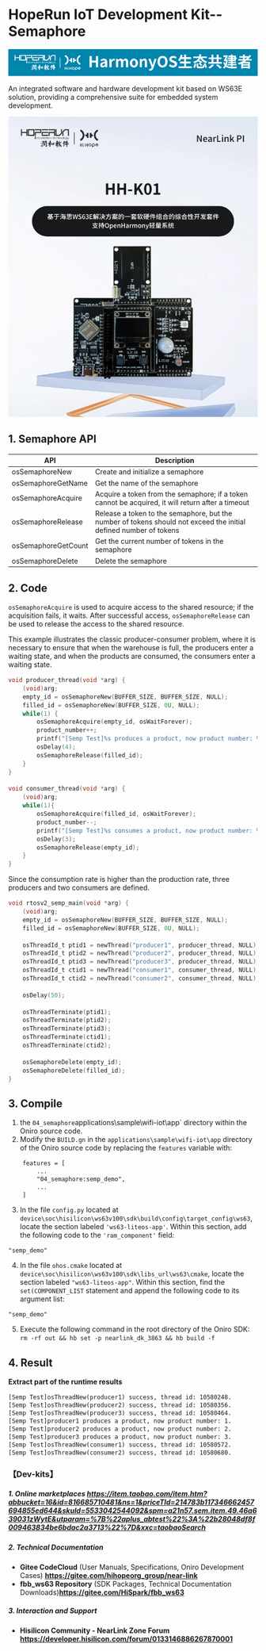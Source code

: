 # HopeRun IoT Development Kit--Semaphore

![hihope_illustration](../../Image/hihope_illustration.png)

An integrated software and hardware development kit based on WS63E solution, providing a comprehensive suite for embedded system development.

![wifi_iot](../../Image/HH-K01.png)

## 1. Semaphore API

| API                 | **Description**                                              |
| ------------------- | ------------------------------------------------------------ |
| osSemaphoreNew      | Create and initialize a semaphore                            |
| osSemaphoreGetName  | Get the name of the semaphore                                |
| osSemaphoreAcquire  | Acquire a token from the semaphore; if a token cannot be acquired, it will return after a timeout |
| osSemaphoreRelease  | Release a token to the semaphore, but the number of tokens should not exceed the initial defined number of tokens |
| osSemaphoreGetCount | Get the current number of tokens in the semaphore            |
| osSemaphoreDelete   | Delete the semaphore                                         |

## 2. Code

`osSemaphoreAcquire` is used to acquire access to the shared resource; if the acquisition fails, it waits. After successful access, `osSemaphoreRelease` can be used to release the access to the shared resource.

This example illustrates the classic producer-consumer problem, where it is necessary to ensure that when the warehouse is full, the producers enter a waiting state, and when the products are consumed, the consumers enter a waiting state.

```c
void producer_thread(void *arg) {
    (void)arg;
    empty_id = osSemaphoreNew(BUFFER_SIZE, BUFFER_SIZE, NULL);
    filled_id = osSemaphoreNew(BUFFER_SIZE, 0U, NULL);
    while(1) {
        osSemaphoreAcquire(empty_id, osWaitForever);
        product_number++;
        printf("[Semp Test]%s produces a product, now product number: %d.\r\n", osThreadGetName(osThreadGetId()), product_number);
        osDelay(4);
        osSemaphoreRelease(filled_id);
    }
}

void consumer_thread(void *arg) {
    (void)arg;
    while(1){
        osSemaphoreAcquire(filled_id, osWaitForever);
        product_number--;
        printf("[Semp Test]%s consumes a product, now product number: %d.\r\n", osThreadGetName(osThreadGetId()), product_number);
        osDelay(3);
        osSemaphoreRelease(empty_id);
    }
}
```

Since the consumption rate is higher than the production rate, three producers and two consumers are defined.

```c
void rtosv2_semp_main(void *arg) {
    (void)arg;
    empty_id = osSemaphoreNew(BUFFER_SIZE, BUFFER_SIZE, NULL);
    filled_id = osSemaphoreNew(BUFFER_SIZE, 0U, NULL);
 
    osThreadId_t ptid1 = newThread("producer1", producer_thread, NULL);
    osThreadId_t ptid2 = newThread("producer2", producer_thread, NULL);
    osThreadId_t ptid3 = newThread("producer3", producer_thread, NULL);
    osThreadId_t ctid1 = newThread("consumer1", consumer_thread, NULL);
    osThreadId_t ctid2 = newThread("consumer2", consumer_thread, NULL);

    osDelay(50);

    osThreadTerminate(ptid1);
    osThreadTerminate(ptid2);
    osThreadTerminate(ptid3);
    osThreadTerminate(ctid1);
    osThreadTerminate(ctid2);

    osSemaphoreDelete(empty_id);
    osSemaphoreDelete(filled_id);
}
```



## 3. **Compile**

1.  the `04_semaphore`applications\sample\wifi-iot\app` directory within the Oniro source code.
2. Modify the `BUILD.gn` in the `applications\sample\wifi-iot\app` directory of the Oniro source code by replacing the `features` variable with:

```
    features = [
        ...
        "04_semaphore:semp_demo",
        ...
    ]
```
3. In the file `config.py` located at `device\soc\hisilicon\ws63v100\sdk\build\config\target_config\ws63`, locate the section labeled `'ws63-liteos-app'`. Within this section, add the following code to the `'ram_component'` field:
```
"semp_demo"
```

4. In the file `ohos.cmake` located at `device\soc\hisilicon\ws63v100\sdk\libs_url\ws63\cmake`, locate the section labeled `"ws63-liteos-app"`. Within this section, find the `set(COMPONENT_LIST` statement and append the following code to its argument list:
```
"semp_demo"
```
5. Execute the following command in the root directory of the Oniro SDK: `rm -rf out && hb set -p nearlink_dk_3863 && hb build -f`

## 4. Result

**Extract part of the runtime results**

```
[Semp Test]osThreadNew(producer1) success, thread id: 10580248.
[Semp Test]osThreadNew(producer2) success, thread id: 10580356.
[Semp Test]osThreadNew(producer3) success, thread id: 10580464.
[Semp Test]producer1 produces a product, now product number: 1.
[Semp Test]producer2 produces a product, now product number: 2.
[Semp Test]producer3 produces a product, now product number: 3.
[Semp Test]osThreadNew(consumer1) success, thread id: 10580572.
[Semp Test]osThreadNew(consumer2) success, thread id: 10580680.
```

### 【Dev-kits】

##### 1. Online marketplaces  https://item.taobao.com/item.htm?abbucket=16&id=816685710481&ns=1&priceTId=214783b117346662457694855ed644&skuId=5533042544092&spm=a21n57.sem.item.49.46a639031zWytE&utparam=%7B%22aplus_abtest%22%3A%22b28048df8f009463834be6bdac2a3713%22%7D&xxc=taobaoSearch

##### 2. **Technical Documentation**

- **Gitee CodeCloud** (User Manuals, Specifications, Oniro Development Cases) **https://gitee.com/hihopeorg_group/near-link**
- **fbb_ws63 Repository** (SDK Packages, Technical Documentation Downloads)**https://gitee.com/HiSpark/fbb_ws63**

##### 3. **Interaction and Support**

- **Hisilicon Community - NearLink Zone Forum** **https://developer.hisilicon.com/forum/0133146886267870001**

